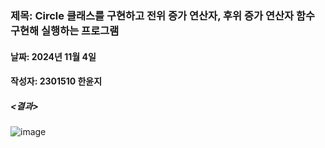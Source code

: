 ### 제목: Circle 클래스를 구현하고 전위 증가 연산자, 후위 증가 연산자 함수 구현해 실행하는 프로그램
#### 날짜: 2024년 11월 4일
#### 작성자: 2301510 한윤지

##### <결과>
![image](https://github.com/user-attachments/assets/e536cc59-24ec-41c9-bde3-d498a1ddf3f5)
